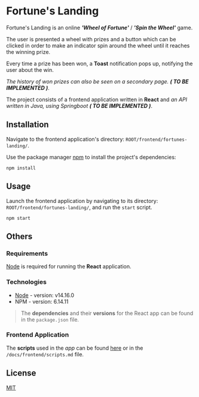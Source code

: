 # Fortune's Landing

Fortune's Landing is an online ***'Wheel of Fortune'*** / ***'Spin the Wheel'*** game.

The user is presented a wheel with prizes and a button which can be clicked in order to make an indicator spin around the wheel until it reaches the winning prize.

Every time a prize has been won, a **Toast** notification pops up, notifying the user about the win.

*The history of won prizes can also be seen on a secondary page.* ***( TO BE IMPLEMENTED )***.

The project consists of a frontend application written in **React** and *an API written in Java, using Springboot* ***( TO BE IMPLEMENTED )***.

## Installation

Navigate to the frontend application's directory: `ROOT/frontend/fortunes-landing/`.

Use the package manager [npm](https://www.npmjs.com) to install the project's dependencies:

```
npm install
```
## Usage

Launch the frontend application by navigating to its directory: `ROOT/frontend/fortunes-landing/`, and run the `start` script.

```
npm start
```

## Others

### Requirements

[Node](https://nodejs.org/en/) is required for running the **React** application.

### Technologies

 - [Node](https://nodejs.org/en/) - version: v14.16.0
 - NPM - version: 6.14.11

> The **dependencies** and their **versions** for the React app can be found in the `package.json` file.

### Frontend Application

The **scripts** used in the *app* can be found [here](./docs/frontend/scripts.md) or in the `/docs/frontend/scripts.md` file.

## License
[MIT](https://choosealicense.com/licenses/mit/)